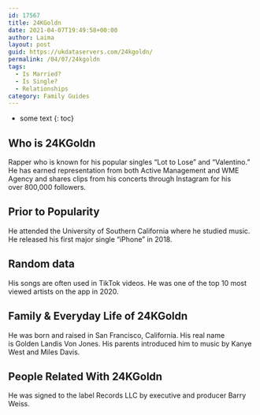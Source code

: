 ```yaml
---
id: 17567
title: 24KGoldn
date: 2021-04-07T19:49:58+00:00
author: Laima
layout: post
guid: https://ukdataservers.com/24kgoldn/
permalink: /04/07/24kgoldn
tags:
  - Is Married?
  - Is Single?
  - Relationships
category: Family Guides
---
```


* some text
{: toc}


## Who is 24KGoldn
                  
                  
                  
Rapper who is known for his popular singles &#8220;Lot to Lose&#8221; and &#8220;Valentino.&#8221; He has earned representation from both Active Management and WME Agency and shares clips from his concerts through Instagram for his over 800,000 followers. 
                  
              
            
              
            
                
                
                
## Prior to Popularity
                  
                  
                  
He attended the University of Southern California where he studied music. He released his first major single &#8220;iPhone&#8221; in 2018. 
                  
              
            
              
            
                
                
                
## Random data
                  
                  
                  
His songs are often used in TikTok videos. He was one of the top 10 most viewed artists on the app in 2020. 
                  
              
            
              
            
                
                
                
## Family & Everyday Life of 24KGoldn
                  
                  
                  
He was born and raised in San Francisco, California. His real name is Golden Landis Von Jones. His parents introduced him to music by Kanye West and Miles Davis.
                  
              
            
              
            
                
                
                
## People Related With 24KGoldn
                  
                  
                  
He was signed to the label Records LLC by executive and producer Barry Weiss. 
                  
              
            
              
            
                
              
            
              
              
            
            
              
            
          
          
          